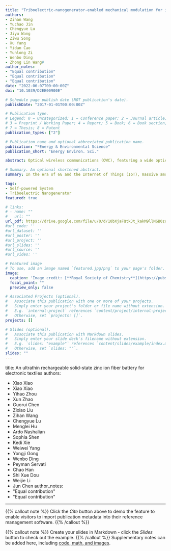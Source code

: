 ```yaml
---
title: "Triboelectric-nanogenerator-enabled mechanical modulation for infrared wireless communications"
authors:
- Zihan Wang
- Yuchao Jin
- Chengyue Lu
- Jiyu Wang
- Ziwu Song
- Xu Yang
- Yidan Cao
- Yunlong Zi
- Wenbo Ding
- Zhong Lin Wang#
author_notes:
- "Equal contribution"
- "Equal contribution"
- "Equal contribution"
date: "2022-06-07T00:00:00Z"
doi: "10.1039/D2EE00900E"

# Schedule page publish date (NOT publication's date).
publishDate: "2017-01-01T00:00:00Z"

# Publication type.
# Legend: 0 = Uncategorized; 1 = Conference paper; 2 = Journal article;
# 3 = Preprint / Working Paper; 4 = Report; 5 = Book; 6 = Book section;
# 7 = Thesis; 8 = Patent
publication_types: ["2"]

# Publication name and optional abbreviated publication name.
publication: "*Energy & Environmental Science"
publication_short: "Energy Environ. Sci."

abstract: Optical wireless communications (OWC), featuring a wide optical bandwidth and robust resistance to radio-frequency interference (RFI), can benefit the development of the Internet of Things (IoT). Making IoT devices ubiquitous calls for decentralized and on-demand power sources for wireless communications. However, existing visible-light-based self-powered OWC systems are complex on the receiver side, they are easily affected by ambient light, and they can disturb dark environments. In this paper, we realized self-powered infrared (IR) wireless communications via integrating a triboelectric nanogenerator (TENG) and an IR transmitter. With customized mechanical modulation protocols, both the frequency and amplitude features of the IR signal, enabled by different mechanical motion or mechanical structures of TENG devices, can be leveraged for conveying information. The concept of this TENG-enabled wireless infrared communications framework and the results from this study may pave the way for a new generation of self-powered communications in a sustainable manner.

# Summary. An optional shortened abstract.
summary: In the era of 6G and the Internet of Things (IoT), massive amounts of data are produced by distributed sensors and transferred wirelessly between various smart devices. Meanwhile, the proportion of global energy expended on communications keeps increasing. A possible solution to reduce energy required for information transfer is harvesting pervasive mechanical energy. However, the popularization of so-far-realized visible-light-based self-powered optical wireless communications (OWC) systems is restricted by ambient light conditions and complex receiver designs. In this work, an infrared (IR)-based OWC system is proposed to leverage a triboelectric nanogenerator (TENG) to achieve information encoding and transmission using an IR signal that is robust against light interference. Specifically, the mechanical motion and mechanical structures of TENGs can be utilized to convey information and power the IR emitter. Moreover, the system supports diverse TENG structures and can accommodate different demands. Our research shows that self-powered IR-based OWC, with the merits of long transmission distances, high adaptability, and low cost, may significantly promote TENG-enabled OWC and pave the way for sustainable communications.

tags:
- Self-powered System
- Triboelectric Nanogenerator
featured: true

# links:
# - name: ""
#   url: ""
url_pdf: https://drive.google.com/file/u/0/d/10bXjaFQtkJt_kakM9llNGB0zufDiH6Dc/view
#url_code: ''
#url_dataset: ''
#url_poster: ''
#url_project: ''
#url_slides: ''
#url_source: ''
#url_video: ''

# Featured image
# To use, add an image named `featured.jpg/png` to your page's folder. 
image:
  caption: 'Image credit: [**Royal Society of Chemistry**](https://pubs.rsc.org/en/Image/Get?imageInfo.ImageType=GA&imageInfo.ImageIdentifier.ManuscriptID=D2EE00900E&imageInfo.ImageIdentifier.Year=2022)'
  focal_point: ""
  preview_only: false

# Associated Projects (optional).
#   Associate this publication with one or more of your projects.
#   Simply enter your project's folder or file name without extension.
#   E.g. `internal-project` references `content/project/internal-project/index.md`.
#   Otherwise, set `projects: []`.
projects: []

# Slides (optional).
#   Associate this publication with Markdown slides.
#   Simply enter your slide deck's filename without extension.
#   E.g. `slides: "example"` references `content/slides/example/index.md`.
#   Otherwise, set `slides: ""`.
slides: ""
---
```


title: An ultrathin rechargeable solid-state zinc ion fiber battery for electronic textiles
authors: 
- Xiao Xiao
- Xiao Xiao
- Yihao Zhou
- Xun Zhao
- Guorui Chen
- Zixiao Liu
- Zihan Wang
- Chengyue Lu
- Menglei Hu
- Ardo Nashalian
- Sophia Shen
- Kedi Xie
- Weiwei Yang
- Yongji Gong
- Wenbo Ding
- Peyman Servati
- Chao Han
- Shi Xue Dou
- Weijie Li
- Jun Chen
author_notes:
- "Equal contribution"
- "Equal contribution"

---

{{% callout note %}}
Click the *Cite* button above to demo the feature to enable visitors to import publication metadata into their reference management software.
{{% /callout %}}

{{% callout note %}}
Create your slides in Markdown - click the *Slides* button to check out the example.
{{% /callout %}}
Supplementary notes can be added here, including [code, math, and images](https://wowchemy.com/docs/writing-markdown-latex/).
